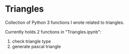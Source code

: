 # Triangles

Collection of Python 3 functions I wrote related to triangles.

Currently holds 2 functions in "Triangles.ipynb": 
  1. check triangle type
  2. generate pascal triangle
